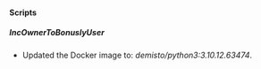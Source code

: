 
#### Scripts
##### IncOwnerToBonuslyUser
- Updated the Docker image to: *demisto/python3:3.10.12.63474*.